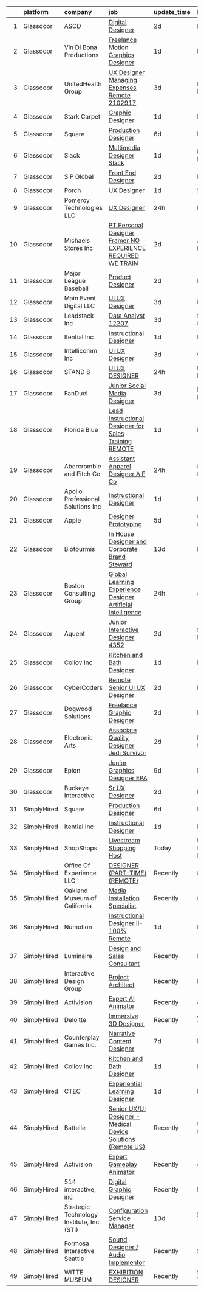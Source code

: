 

|    | platform    | company                                    | job                                                                                                                                                                                                                                                                                                                                                                                                                                                                                                                                                                                                                                                                                                                                                                                                                                                                                                                                                                                                                                                                                                                                                                                                                                                                                                                                                                                                   | update_time   | location                    |
|---:|:------------|:-------------------------------------------|:------------------------------------------------------------------------------------------------------------------------------------------------------------------------------------------------------------------------------------------------------------------------------------------------------------------------------------------------------------------------------------------------------------------------------------------------------------------------------------------------------------------------------------------------------------------------------------------------------------------------------------------------------------------------------------------------------------------------------------------------------------------------------------------------------------------------------------------------------------------------------------------------------------------------------------------------------------------------------------------------------------------------------------------------------------------------------------------------------------------------------------------------------------------------------------------------------------------------------------------------------------------------------------------------------------------------------------------------------------------------------------------------------|:--------------|:----------------------------|
|  1 | Glassdoor   | ASCD                                       | [Digital Designer](https://www.glassdoor.com/partner/jobListing.htm?pos=101&ao=1110586&s=58&guid=000001838d411dabb01dfdc2e9b5bc76&src=GD_JOB_AD&t=SR&vt=w&ea=1&cs=1_874fc734&cb=1664522198868&jobListingId=1008165735144&cpc=AC285F3A3ECA6BB0&jrtk=3-0-1ge6k27ee2i70001-1ge6k27euim9l800-1ac091b486338562--6NYlbfkN0AY4guaBc_odNxnJHTncvfwFu86WvDwtbc_K-gSZc1x5MVioGHhmspAcU0hc-6v10Q31IDYtf04u9GRbV63ByNsA2Q7XqQLxT6y0P9KYSEHYYlpOE5leemi_b9fFdkYUZHEqz1Wku0I9T2vxvv-_gdcpaC4eaO_PsqLsdwlMUHwdX5sf0z35_dRnA2oij_nepsFJSFap5oXV-YFpHXjtgU3UPA9guyGH-pfGxaFYTnDpcL79IKEeMUWlTOjtkzImLj70RwIZ241ipTvS7wCCS-TL69AaVx1bv6ia_JXKK1FYpkVIhs7Iat221V_ANZ0F_ebwgY2A4Ih3QSHGmIQg0w2OfZPZxSPM3rfZpeeYq2KtBeMk7hYHQi_qbJeifOo7DJRGwBsapHRUiB1_0rd3Z8feuYhrGyWJwHm_tquUgwCCr65-R7RVdQISBiN84yeoC58cOTsym1K8d3U2V5ojm3z_9HVshy0higcLW2iDC_WBXUAbx2c3SQ2)                                                                                                                                                                                                                                                                                                                                                                                                                                                                                                                                                           | 2d            | Remote                      |
|  2 | Glassdoor   | Vin Di Bona Productions                    | [Freelance Motion Graphics Designer](https://www.glassdoor.com/partner/jobListing.htm?pos=116&ao=1136043&s=58&guid=000001838d411dabb01dfdc2e9b5bc76&src=GD_JOB_AD&t=SR&vt=w&ea=1&cs=1_d9287545&cb=1664522198869&jobListingId=1008169048546&jrtk=3-0-1ge6k27ee2i70001-1ge6k27euim9l800-0f917dd3f7f96dd4-)                                                                                                                                                                                                                                                                                                                                                                                                                                                                                                                                                                                                                                                                                                                                                                                                                                                                                                                                                                                                                                                                                              | 1d            | Remote                      |
|  3 | Glassdoor   | UnitedHealth Group                         | [UX Designer Managing Expenses Remote 2102917](https://www.glassdoor.com/partner/jobListing.htm?pos=105&ao=1110586&s=58&guid=000001838d411dabb01dfdc2e9b5bc76&src=GD_JOB_AD&t=SR&vt=w&cs=1_34c063da&cb=1664522198868&jobListingId=1008162312927&cpc=F41FEAB56D215062&jrtk=3-0-1ge6k27ee2i70001-1ge6k27euim9l800-35735c5c7906a19b--6NYlbfkN0C8O9VKdOj_1Zh75e9_CvYhSsWVxS1Pvi5WUWhsf4w7FOycHcR50Ta-CQORLM6vDVdH5xGTw1aURcqaEgVnx8X5e-_sExwBxAf7Txx8K-yy01Nd4pYCMx1w1njUrzVd9P1xmEsquCot3Zww_IFu3eBi1HXz7guDhZurraRnkX93Qnh9ob0LKZjWJK8akYMiuVISRa2d-aSwZkeIScIlbhDG2-KhjhOtRDY7tZ3ck2mjQ97wfokCMCCp72IiIxn-8HY-VuR1VvoVbn6bEUkw2LdK8JryqiVeMeHaQnWf3g5cuw4PipEp-47PbJJphTfdicwjzxszrZyUnUMMOg-LfVROYimfQ1t76dfQGRP6p3VYgRyBIETvYlZbpjJZ6542AqpyyQ9yroKXjKLO-3HAKwPF5NvN_doifzjfGd_EaKPf3Tpek3wbJ3j_)                                                                                                                                                                                                                                                                                                                                                                                                                                                                                                                                                                                                    | 3d            | Eden Prairie, MN            |
|  4 | Glassdoor   | Stark Carpet                               | [Graphic Designer](https://www.glassdoor.com/partner/jobListing.htm?pos=121&ao=1136043&s=58&guid=000001838d411dabb01dfdc2e9b5bc76&src=GD_JOB_AD&t=SR&vt=w&ea=1&cs=1_580efafa&cb=1664522198870&jobListingId=1008169598871&jrtk=3-0-1ge6k27ee2i70001-1ge6k27euim9l800-663391b2d39a29a7-)                                                                                                                                                                                                                                                                                                                                                                                                                                                                                                                                                                                                                                                                                                                                                                                                                                                                                                                                                                                                                                                                                                                | 1d            | Manhattan                   |
|  5 | Glassdoor   | Square                                     | [Production Designer](https://www.glassdoor.com/partner/jobListing.htm?pos=118&ao=1136043&s=58&guid=000001838d411dabb01dfdc2e9b5bc76&src=GD_JOB_AD&t=SR&vt=w&ea=1&cs=1_1ab45c99&cb=1664522198869&jobListingId=1008158339016&jrtk=3-0-1ge6k27ee2i70001-1ge6k27euim9l800-50cbdabe5291db5a-)                                                                                                                                                                                                                                                                                                                                                                                                                                                                                                                                                                                                                                                                                                                                                                                                                                                                                                                                                                                                                                                                                                             | 6d            | Remote                      |
|  6 | Glassdoor   | Slack                                      | [Multimedia Designer   Slack](https://www.glassdoor.com/partner/jobListing.htm?pos=114&ao=1136043&s=58&guid=000001838d411dabb01dfdc2e9b5bc76&src=GD_JOB_AD&t=SR&vt=w&cs=1_7b202877&cb=1664522198869&jobListingId=1008168600721&jrtk=3-0-1ge6k27ee2i70001-1ge6k27euim9l800-41edc992cc70fed2-)                                                                                                                                                                                                                                                                                                                                                                                                                                                                                                                                                                                                                                                                                                                                                                                                                                                                                                                                                                                                                                                                                                          | 1d            | New York, NY                |
|  7 | Glassdoor   | S P Global                                 | [Front End Designer](https://www.glassdoor.com/partner/jobListing.htm?pos=130&ao=1136043&s=58&guid=000001838d411dabb01dfdc2e9b5bc76&src=GD_JOB_AD&t=SR&vt=w&cs=1_abb6ae4f&cb=1664522198871&jobListingId=1008165438650&jrtk=3-0-1ge6k27ee2i70001-1ge6k27euim9l800-d6b412455054b3ca-)                                                                                                                                                                                                                                                                                                                                                                                                                                                                                                                                                                                                                                                                                                                                                                                                                                                                                                                                                                                                                                                                                                                   | 2d            | Remote                      |
|  8 | Glassdoor   | Porch                                      | [UX Designer](https://www.glassdoor.com/partner/jobListing.htm?pos=125&ao=1136043&s=58&guid=000001838d411dabb01dfdc2e9b5bc76&src=GD_JOB_AD&t=SR&vt=w&ea=1&cs=1_9c7b0dd1&cb=1664522198870&jobListingId=1008168499271&jrtk=3-0-1ge6k27ee2i70001-1ge6k27euim9l800-5c01d16ec52c3be8-)                                                                                                                                                                                                                                                                                                                                                                                                                                                                                                                                                                                                                                                                                                                                                                                                                                                                                                                                                                                                                                                                                                                     | 1d            | Seattle, WA                 |
|  9 | Glassdoor   | Pomeroy Technologies  LLC                  | [UX Designer](https://www.glassdoor.com/partner/jobListing.htm?pos=117&ao=1136043&s=58&guid=000001838d411dabb01dfdc2e9b5bc76&src=GD_JOB_AD&t=SR&vt=w&ea=1&cs=1_6cfcbcc5&cb=1664522198869&jobListingId=1008170934366&jrtk=3-0-1ge6k27ee2i70001-1ge6k27euim9l800-73808df76b154699-)                                                                                                                                                                                                                                                                                                                                                                                                                                                                                                                                                                                                                                                                                                                                                                                                                                                                                                                                                                                                                                                                                                                     | 24h           | Remote                      |
| 10 | Glassdoor   | Michaels Stores  Inc                       | [PT Personal Designer  Framer  NO EXPERIENCE REQUIRED  WE TRAIN ](https://www.glassdoor.com/partner/jobListing.htm?pos=103&ao=1110586&s=58&guid=000001838d411dabb01dfdc2e9b5bc76&src=GD_JOB_AD&t=SR&vt=w&cs=1_b069675e&cb=1664522198868&jobListingId=1008164564686&cpc=47CFDC01B3F81FAC&jrtk=3-0-1ge6k27ee2i70001-1ge6k27euim9l800-c333f386c95944aa--6NYlbfkN0AOFw-YaceyPV1V2kprHLZbtLl7-eeXaDc6_Kczxv4djvGN8sdqDFgpDEA7DhbyNazHB2sregEVs3fgNkukfRYt1uLp0aBNRj4FC-uVyXk8a0RF8EPWfDeT3WvyUSj1rgTuR-JvlGOTSIH7WuApohhzMuj_ColLvJUDXOOeNNpZM0VCy2WF4eYVBcOVuaOOVk_QmPKuvs-ljd-PlOCaEKwYHJrJekUBBZIHsY3CqeanU_9Y5k6GDwQv2tTh2yhqOLvSxSQqvtPnKPTloLzzDipUmug8Sx3Cs195If4_xr9oxYN3e2Ko18kusye0PcLVrhgtby69HgoscjgP1CkVNYFOK534O43e7p-qVGE9x9FyAl7EtkX75EPEj8aQfaboEKmg-1CWcTpOoGwlTDPLKuN80p65XkKxGwBqxAN_fuZb8uSNmTtjvqUof-8qydS2MpLkWqkkoxOpMC96V6WlOlX9hmsN1mimAjS3OvjIKwNqu3oIupW5W-RSwNHreCedJrAWau349ZA-3V55XiOLp2Umn8HrShmlMndsj-y0b3RxAROPoa-h4e8vUl6uxNN3aVs4x9469dgwmhGDIzeKVLrsGQns8ivOhi6nKhormpqgIaiJTyRmf5gw6kLQzbVElVA%3D)                                                                                                                                                                                                                                                                                                                                                                   | 2d            | Jacksonville, NC            |
| 11 | Glassdoor   | Major League Baseball                      | [Product Designer](https://www.glassdoor.com/partner/jobListing.htm?pos=127&ao=1136043&s=58&guid=000001838d411dabb01dfdc2e9b5bc76&src=GD_JOB_AD&t=SR&vt=w&ea=1&cs=1_de1c6f72&cb=1664522198870&jobListingId=1008165433505&jrtk=3-0-1ge6k27ee2i70001-1ge6k27euim9l800-d9d98a1e96c8e7e2-)                                                                                                                                                                                                                                                                                                                                                                                                                                                                                                                                                                                                                                                                                                                                                                                                                                                                                                                                                                                                                                                                                                                | 2d            | Boulder, CO                 |
| 12 | Glassdoor   | Main Event Digital  LLC                    | [UI UX Designer](https://www.glassdoor.com/partner/jobListing.htm?pos=123&ao=1136043&s=58&guid=000001838d411dabb01dfdc2e9b5bc76&src=GD_JOB_AD&t=SR&vt=w&ea=1&cs=1_680a7bb9&cb=1664522198872&jobListingId=1008163083776&jrtk=3-0-1ge6k27ee2i70001-1ge6k27euim9l800-61a2aedad55f6b75-)                                                                                                                                                                                                                                                                                                                                                                                                                                                                                                                                                                                                                                                                                                                                                                                                                                                                                                                                                                                                                                                                                                                  | 3d            | Remote                      |
| 13 | Glassdoor   | Leadstack Inc                              | [Data Analyst 12207](https://www.glassdoor.com/partner/jobListing.htm?pos=108&ao=1110586&s=58&guid=000001838d411dabb01dfdc2e9b5bc76&src=GD_JOB_AD&t=SR&vt=w&ea=1&cs=1_a89a3ba3&cb=1664522198869&jobListingId=1008163653344&cpc=3BA4CE39D5B5DEF5&jrtk=3-0-1ge6k27ee2i70001-1ge6k27euim9l800-c2ceaae740f5a100--6NYlbfkN0AN1DXOJ3XjvJpsorCLbwBX67_Zmbno95PICvIB5GJH13XHFuyYrum6AmNcT9_RMPMcNBdH5btmQp3-MdtfRbecQ4U5Vwwhbt-P5xGKZpEh9AK9h3bjfA7BFm3l_bTLvMnhORxgtc55rzWDvRmNTs1kCkn8ooNBBPcfjKVr23Z4PaWmkI3V1KYt6sPt8HpsPFnK4tynjTJqcrjoXVIYPxPKN6_-h_q_0Rsb6YXrtWJa8GvNGunpIaA3ViDSMBA-V2jpsHkQRDLMWQ9bTx_MkwvM29kj5ACuZQvXu1M7RtlGZU7QaM8oV6on3Ju4AACO2rE6RXSaUxbvrKZXsQP2GDZFttlEYiti9S3IioAnw0U-ywV8ozNLuJ6L8xVlNRsgf1ucy5d3PfNyfqzQgfHR-KaYyaMbwFyYKluiXWQCpyX7ihDZQoqbQtMRmFCIXgoHxwEWeSJnxTHXjML61aWXxpVzOuxJ3_UZo5uUGBpkRf9nZSvISV0P13-B5Dt3gEbmMOY%3D)                                                                                                                                                                                                                                                                                                                                                                                                                                                                                                                                           | 3d            | San Mateo, CA               |
| 14 | Glassdoor   | Itential Inc                               | [Instructional Designer](https://www.glassdoor.com/partner/jobListing.htm?pos=124&ao=1136043&s=58&guid=000001838d411dabb01dfdc2e9b5bc76&src=GD_JOB_AD&t=SR&vt=w&cs=1_e769e19c&cb=1664522198870&jobListingId=1008169050150&jrtk=3-0-1ge6k27ee2i70001-1ge6k27euim9l800-a0041d452d707bc1-)                                                                                                                                                                                                                                                                                                                                                                                                                                                                                                                                                                                                                                                                                                                                                                                                                                                                                                                                                                                                                                                                                                               | 1d            | Remote                      |
| 15 | Glassdoor   | Intellicomm Inc                            | [UI UX Designer](https://www.glassdoor.com/partner/jobListing.htm?pos=106&ao=1110586&s=58&guid=000001838d411dabb01dfdc2e9b5bc76&src=GD_JOB_AD&t=SR&vt=w&ea=1&cs=1_cb9189bc&cb=1664522198869&jobListingId=1008162824501&cpc=0C139D4CAD5A6DB2&jrtk=3-0-1ge6k27ee2i70001-1ge6k27euim9l800-77d90b9bdfe3fd21--6NYlbfkN0ChKihHdWUYlBRbbnjV70faLAmc7CdQbAkEYrx9QGU1An9lzWqTAjHS5tSZ18XLIvExbfG7YUs9wX5NlgJN93BLATALkr6wdcVUe3x2gVRLOAtumFiEB6EhR5jkv0CzPFZm5dBwAJiDHEKSy3TEOuxRoJmPduteKoUNly0VausAEtY5NtMS5AeCa2d_BozR69_8OOSXy3X4cUtJ2BqI08VIbueGf6MZ9qZEX-LmWJSRT3VDcS3TUovNu75uYW9KTr33SBhlBC4n3HhaDYzN_Wc55pCmdD4JJv6-0KtGPLSwfB0v-P_HwrcvO-KjN5Cibw9hvXREned4gtTAdqr3bo2sOhUFQDQPZ6IoKDHPINebUtU9dC2fibRnzMKdJ7bqtLyDe3ZvGD85uR5maFKFlG-qRy7Bgy1iHoRf9OUxzmnp5VyslGdh94YF30M3sF9hz2d9sgT5ofHN9X3rePMVdDNJPCWE14Z0ezTCiVcBFDRjpVEnsygOhGJZ1oFzd24XXLg%3D)                                                                                                                                                                                                                                                                                                                                                                                                                                                                                                                                               | 3d            | Wayne, PA                   |
| 16 | Glassdoor   | STAND 8                                    | [UI UX DESIGNER](https://www.glassdoor.com/partner/jobListing.htm?pos=120&ao=1136043&s=58&guid=000001838d411dabb01dfdc2e9b5bc76&src=GD_JOB_AD&t=SR&vt=w&cs=1_7e559850&cb=1664522198870&jobListingId=1008171533547&jrtk=3-0-1ge6k27ee2i70001-1ge6k27euim9l800-3e7e40ff3f9f0ec9-)                                                                                                                                                                                                                                                                                                                                                                                                                                                                                                                                                                                                                                                                                                                                                                                                                                                                                                                                                                                                                                                                                                                       | 24h           | New York, NY                |
| 17 | Glassdoor   | FanDuel                                    | [Junior Social Media Designer](https://www.glassdoor.com/partner/jobListing.htm?pos=112&ao=1136043&s=58&guid=000001838d411dabb01dfdc2e9b5bc76&src=GD_JOB_AD&t=SR&vt=w&ea=1&cs=1_ef63a697&cb=1664522198869&jobListingId=1008163379437&jrtk=3-0-1ge6k27ee2i70001-1ge6k27euim9l800-29fe9865ee9d28d6-)                                                                                                                                                                                                                                                                                                                                                                                                                                                                                                                                                                                                                                                                                                                                                                                                                                                                                                                                                                                                                                                                                                    | 3d            | New York, NY                |
| 18 | Glassdoor   | Florida Blue                               | [Lead Instructional Designer for Sales Training  REMOTE ](https://www.glassdoor.com/partner/jobListing.htm?pos=128&ao=1136043&s=58&guid=000001838d411dabb01dfdc2e9b5bc76&src=GD_JOB_AD&t=SR&vt=w&cs=1_5845daed&cb=1664522198870&jobListingId=1008168425276&jrtk=3-0-1ge6k27ee2i70001-1ge6k27euim9l800-e0749a716511732b-)                                                                                                                                                                                                                                                                                                                                                                                                                                                                                                                                                                                                                                                                                                                                                                                                                                                                                                                                                                                                                                                                              | 1d            | Remote                      |
| 19 | Glassdoor   | Abercrombie and Fitch Co                   | [Assistant Apparel Designer   A F Co ](https://www.glassdoor.com/partner/jobListing.htm?pos=129&ao=1136043&s=58&guid=000001838d411dabb01dfdc2e9b5bc76&src=GD_JOB_AD&t=SR&vt=w&cs=1_f4f3cd76&cb=1664522198870&jobListingId=1008172673316&jrtk=3-0-1ge6k27ee2i70001-1ge6k27euim9l800-3ea3b0928de29c91-)                                                                                                                                                                                                                                                                                                                                                                                                                                                                                                                                                                                                                                                                                                                                                                                                                                                                                                                                                                                                                                                                                                 | 24h           | Columbus, OH                |
| 20 | Glassdoor   | Apollo Professional Solutions  Inc         | [Instructional Designer](https://www.glassdoor.com/partner/jobListing.htm?pos=109&ao=1110586&s=58&guid=000001838d411dabb01dfdc2e9b5bc76&src=GD_JOB_AD&t=SR&vt=w&ea=1&cs=1_78b1baff&cb=1664522198869&jobListingId=1008168163335&cpc=654405A9B1E0A9F5&jrtk=3-0-1ge6k27ee2i70001-1ge6k27euim9l800-a8a7b7ce991734d8--6NYlbfkN0CAhuD5_VJSGKds9a5niLzxiWOcN_E6D1JakCGF8i00d28sSgtQnbmou3Cx2QQkehJlAloYScBCAztrmW_9DaAFSweUF9IWVWEBYVhxc2Yv78B0fjThg7m91OQQwJtW_CpfWhHM_rYFhtF-GN06aCW7mJflMoOcN7kYKAem5tjy8RZS3e74Grh3-jeF_WXurwz4KSwtGXZIX0o2eRXNKB7x-O7AIJ04hEkhwd6MWH5q2I1P0nIEt3xrK-wU907BGd-0IPijAVOjmbM9CxGf6cjISNPdddUi5idfz5hna9y6SRICBevBFdUi06CWFwI5aEiCxGRySIIs_5J8P_hhjKXkFVnrLAl7Z2iD4zJVMxH9z_ELI3oTbqtMh993W6S-aKkUuVN3x3S3OG7h7ESQsB77mcxEP3qK3j4qU2eHGAiRn4O1EAkAV5dDUKd1x7Nd9Y09KFLD08GzAmj_9yR8HvXtxfj491HvvvuHioz7TW0_v-aVTbwOiSMkRRFI1BnIb5d9u9wrmNJDvg%3D%3D)                                                                                                                                                                                                                                                                                                                                                                                                                                                                                                                         | 1d            | Remote                      |
| 21 | Glassdoor   | Apple                                      | [Designer  Prototyping](https://www.glassdoor.com/partner/jobListing.htm?pos=122&ao=1136043&s=58&guid=000001838d411dabb01dfdc2e9b5bc76&src=GD_JOB_AD&t=SR&vt=w&cs=1_e4989175&cb=1664522198870&jobListingId=1008159685726&jrtk=3-0-1ge6k27ee2i70001-1ge6k27euim9l800-2e05b0832793f665-)                                                                                                                                                                                                                                                                                                                                                                                                                                                                                                                                                                                                                                                                                                                                                                                                                                                                                                                                                                                                                                                                                                                | 5d            | Cupertino, CA               |
| 22 | Glassdoor   | Biofourmis                                 | [In House Designer and Corporate Brand Steward](https://www.glassdoor.com/partner/jobListing.htm?pos=115&ao=1136043&s=58&guid=000001838d411dabb01dfdc2e9b5bc76&src=GD_JOB_AD&t=SR&vt=w&ea=1&cs=1_72575854&cb=1664522198869&jobListingId=1008145224436&jrtk=3-0-1ge6k27ee2i70001-1ge6k27euim9l800-2e476ff989e9cac6-)                                                                                                                                                                                                                                                                                                                                                                                                                                                                                                                                                                                                                                                                                                                                                                                                                                                                                                                                                                                                                                                                                   | 13d           | Boston, MA                  |
| 23 | Glassdoor   | Boston Consulting Group                    | [Global Learning Experience Designer   Artificial Intelligence](https://www.glassdoor.com/partner/jobListing.htm?pos=104&ao=1110586&s=58&guid=000001838d411dabb01dfdc2e9b5bc76&src=GD_JOB_AD&t=SR&vt=w&cs=1_17daec80&cb=1664522198868&jobListingId=1008171600209&cpc=3BA4CE39D5B5DEF5&jrtk=3-0-1ge6k27ee2i70001-1ge6k27euim9l800-181596074c43b34e--6NYlbfkN0BRT_J8tESNZROimpc0WyD7EGfhllYDKcBPIyLxids1TeKgQJg-T55VMhHEMJxayUuaX2TZHGhxCotHowRHwOJZPd1X8SqhCpbUHUKcoWB5gWyIFGHrijV9FCjbR905nwT1zvhUyrqq1C0HwVC56cFLLcZEi-dz7eHz49Zq3-ogMsF-TfZxo1NSybLorKEJi-77cEq2orFXI65mnCala8EczlWWH9aS1BGvB_FfA8OcFy3fEqdeQsWHRhQ74GlpASWHHF4QEHX3M9MGQ1eKmDE7Ccaw7blx55rfP9j2XvI1OaVFvlaPLIxTPDvtt9RS3EQ2aijzlEBDMUB4YqtrHAS3i08c3ujOgYZscISr-RIuTdMDX9s_OtE4a7X6vlqo7F_gw9F07LkZhdsZ7uob4B5ZhArPgQRueZxHfurKnEn-MJN7cxPAA_6cpgzEsxVurxEAkyg-N6VmnpNmVJtEdXnFo6BZM30ZsEAsvKShqTYQ2qSsNn19TwMFtSEuhY_BUbM%3D)                                                                                                                                                                                                                                                                                                                                                                                                                                                                                                     | 24h           | Atlanta, GA                 |
| 24 | Glassdoor   | Aquent                                     | [Junior Interactive Designer  4352 ](https://www.glassdoor.com/partner/jobListing.htm?pos=107&ao=1110586&s=58&guid=000001838d411dabb01dfdc2e9b5bc76&src=GD_JOB_AD&t=SR&vt=w&cs=1_11e20e33&cb=1664522198869&jobListingId=1008165513680&cpc=3BA4CE39D5B5DEF5&jrtk=3-0-1ge6k27ee2i70001-1ge6k27euim9l800-bf130ab23b83691d--6NYlbfkN0DMrcEu7yrtATojKJA7cEzGQ3FdRGWLh0CZQInL4ECGI9gD0Wolx9R2v-Aex0-GK04wuCgzflPBRkRQfW92hu5bdB7I5i80oD0xKC7ZbT0oWx1mhDK9tT_G3lq83ALv5_npUo_hMljb4KaRsw9wJdbbIoRv6v9BEzOoHSMB09PFnMxyd3agufYQp3kmeNfvD9H6hCJUbTy3EvFFyzFM9M4qBTn34DM2IW7dRDcmNXNkDtdjKncxqodEvfzoLYjaf6bxX82P5rD3CXiVGdj4-0fAtMpnYMRJ9jOLKlrwI0F4t-FoRDV-c026QBUMZyxuLEJSn6nGuI1Cybk2rdqK3Oc20uQzj7XBlYFv3ZVlGFrKBie5A4I0ta3J8dLu4xw9wqYNeO5z245kRJmR1HOQi9UfeebO0Nzl77Ai1VVzGKxWdigIH0-7Ew_Tr43W8mLFSNQ%3D)                                                                                                                                                                                                                                                                                                                                                                                                                                                                                                                                                                                                | 2d            | Santa Monica, CA            |
| 25 | Glassdoor   | Collov Inc                                 | [Kitchen and Bath Designer](https://www.glassdoor.com/partner/jobListing.htm?pos=111&ao=1136043&s=58&guid=000001838d411dabb01dfdc2e9b5bc76&src=GD_JOB_AD&t=SR&vt=w&ea=1&cs=1_97af6b17&cb=1664522198869&jobListingId=1008168685493&jrtk=3-0-1ge6k27ee2i70001-1ge6k27euim9l800-87d33d239c08692f-)                                                                                                                                                                                                                                                                                                                                                                                                                                                                                                                                                                                                                                                                                                                                                                                                                                                                                                                                                                                                                                                                                                       | 1d            | Remote                      |
| 26 | Glassdoor   | CyberCoders                                | [Remote Senior UI UX Designer](https://www.glassdoor.com/partner/jobListing.htm?pos=110&ao=1110586&s=58&guid=000001838d411dabb01dfdc2e9b5bc76&src=GD_JOB_AD&t=SR&vt=w&ea=1&cs=1_9a769aa7&cb=1664522198869&jobListingId=1008165090693&cpc=2CAED5C921A5F994&jrtk=3-0-1ge6k27ee2i70001-1ge6k27euim9l800-adc2f5ed9f5dc9eb--6NYlbfkN0CpFJQzrgRR8WqXWK1qKKEqALWJw739KlKqr2H-MSI4eoBlI4EFrmor2FYZMP3muM2M5GK0N1Sw5nsxO8Y7XhgQk77FbFYlA2swR3SVCLXxEC6a9xmDexD6m6H1AaYB90OObhHWtfek6Kw1WsLUUFPFwTYpHyODhXT1cU8i3l-fSNdvcvaRi7ljIO47sUfa-zuNZACzLAACaFoSBxE1YF5opioIdRawiXChVVZGLARfPy805XrX__i8oqEelXIs5mLgPmBp_Jzd6Kb2WMhSHSuTyRoGNIkEQnH4c98_QgqqBuBPKvw1iCZh2fNvzAFh6HErpb8rnwVQ6wUCstx4zBYtUTiluiUvilAX9Y2bBTKDp2xI4VC04p2m2TbYu4MRNNtZaIoTXpmSzwAnzgeQcM942uwqvCx8kls9kSws-CcJezIAd8veyX8ANKGgh93FbzHyLdtjdrHGIKz3zm4WxRw_vnuO3FjNhoGF54E3KuTgDBv5KvHEi3SO_AlKN9jUHqWIzKdyuUMeIz4_ETwgAD3x3FHDwhM3Myn5Y6_toakMN-AP6ROEa6DtJ80KNGND8mjOuXZCx2k6xANGnTMt6wso8Fg1l4jVzWPILVRs4IfRxPAZ49JG3Dsnpr7T483E9uSGDIvZUrbePd81sKPRFsk10m0Jmut2h27iIvWblD_yKJr2JnbKORuM74tgnO07aJrlhg7cfNrlx_vIMve_HisDk1J3KFD5J3csjQkHWDOXe54_yiDBIZoRfn-cPBqFkTJK-wLx-KCCdOw3fGlEqeAjThjB7GmrfGbnKzDQs3WDeu5CZ-QXoT3-qr2ZmwGmAjcAQjVjPUuhj7gyDcRzoWhLaFwmDixe9Lha03SRJn1b39eYXI1aYqeC5UP735DQSpGMyqs0MmmQjPgsw8TGn7ucfrnpnB9jtpTDk7Q7LouJu3zt5PpM_E0iy9DgS4TMvUJke-tfz0m9z2MWzKBcvu6TymT28Ee5SIuktxzsArHEPYTzPPvCiIZawAUkdtjOvI4%3D) | 2d            | Phoenix, AZ                 |
| 27 | Glassdoor   | Dogwood Solutions                          | [Freelance Graphic Designer](https://www.glassdoor.com/partner/jobListing.htm?pos=126&ao=1136043&s=58&guid=000001838d411dabb01dfdc2e9b5bc76&src=GD_JOB_AD&t=SR&vt=w&ea=1&cs=1_b82b44c7&cb=1664522198870&jobListingId=1008166005932&jrtk=3-0-1ge6k27ee2i70001-1ge6k27euim9l800-870254f2b9594c73-)                                                                                                                                                                                                                                                                                                                                                                                                                                                                                                                                                                                                                                                                                                                                                                                                                                                                                                                                                                                                                                                                                                      | 2d            | Boise, ID                   |
| 28 | Glassdoor   | Electronic Arts                            | [Associate Quality Designer   Jedi  Survivor](https://www.glassdoor.com/partner/jobListing.htm?pos=113&ao=1136043&s=58&guid=000001838d411dabb01dfdc2e9b5bc76&src=GD_JOB_AD&t=SR&vt=w&cs=1_92a32c98&cb=1664522198869&jobListingId=1008165352335&jrtk=3-0-1ge6k27ee2i70001-1ge6k27euim9l800-66af7e5dc29826f8-)                                                                                                                                                                                                                                                                                                                                                                                                                                                                                                                                                                                                                                                                                                                                                                                                                                                                                                                                                                                                                                                                                          | 2d            | Los Angeles, CA             |
| 29 | Glassdoor   | Epion                                      | [Junior Graphics Designer   EPA](https://www.glassdoor.com/partner/jobListing.htm?pos=119&ao=1136043&s=58&guid=000001838d411dabb01dfdc2e9b5bc76&src=GD_JOB_AD&t=SR&vt=w&ea=1&cs=1_511c894e&cb=1664522198870&jobListingId=1008151556127&jrtk=3-0-1ge6k27ee2i70001-1ge6k27euim9l800-514c94be094b6f47-)                                                                                                                                                                                                                                                                                                                                                                                                                                                                                                                                                                                                                                                                                                                                                                                                                                                                                                                                                                                                                                                                                                  | 9d            | Remote                      |
| 30 | Glassdoor   | Buckeye Interactive                        | [Sr UX Designer](https://www.glassdoor.com/partner/jobListing.htm?pos=102&ao=1110586&s=58&guid=000001838d411dabb01dfdc2e9b5bc76&src=GD_JOB_AD&t=SR&vt=w&ea=1&cs=1_9caf226c&cb=1664522198868&jobListingId=1008165037804&cpc=76BDADE3D6D9A820&jrtk=3-0-1ge6k27ee2i70001-1ge6k27euim9l800-1372e7c6c9b13e23--6NYlbfkN0BTy4Vq3kUv-8E8fBOrhZt-7WJQYqv7u2ur6JnxlE7nq_aQtV-qQ9P-Gx6Ls6vkuajWnB7VhfFf09OP-YACW3EXqNw8VKG4XYe3Pz9LO7NcUtOsoUpjAZ4ICOWtJOCZdMF4JCh8E3IY74lX6GG4NbX_ZFI4pU2xwiKHNYRkb2U25C-UE5lY-c6ad5vvSfd6PscB673Tt_pGdf5c1O7E56XBo9rjH0ZxFxjCbcpwkGeUoxsUq99l4c5A3rWX-4kxBSIv9xws4PCSUr65CsBzSRbhkIhwcmIffIPwv5PGom2y6AKQDA0gVOMKoemFv72-DDU03XEVrPx0lX6AXU-lKZuZZF15KCEIS8vhjqTqqqfzYv5r_oOGcYpeYT422ojopIN15o38g-gpUGx8nxs-0AjM8GHW4N5FsqjvG3tHcqe6XPJPXHlmO-lfoTW4BXVP00XdP6BK-sleoxOZPhalFgaVZdw1WK2Ve4E8r_loV6r3APXSq_fX-vKxifErvfF3rfg%3D)                                                                                                                                                                                                                                                                                                                                                                                                                                                                                                                                               | 2d            | Remote                      |
| 31 | SimplyHired | Square                                     | [Production Designer](https://www.simplyhired.com/job/PR6edLzvAKbQ8MB_yOqlv9rGixcmTEA5FxS9UhOhDFBmUZikIuYMDg?q=interactive+designer)                                                                                                                                                                                                                                                                                                                                                                                                                                                                                                                                                                                                                                                                                                                                                                                                                                                                                                                                                                                                                                                                                                                                                                                                                                                                  | 6d            | Remote                      |
| 32 | SimplyHired | Itential Inc                               | [Instructional Designer](https://www.simplyhired.com/job/v3bbzAkgauLaXy1NrXoS-QUjQQWwGK0a0lWjFHJNHc9log4jc4e1fQ?q=interactive+designer)                                                                                                                                                                                                                                                                                                                                                                                                                                                                                                                                                                                                                                                                                                                                                                                                                                                                                                                                                                                                                                                                                                                                                                                                                                                               | 1d            | Remote                      |
| 33 | SimplyHired | ShopShops                                  | [Livestream Shopping Host](https://www.simplyhired.com/job/ab0G9jsje3m2CsxUcnecnZKNrp62zunmyYy2gbTeHdCe3JwFWvtFVA?q=interactive+designer)                                                                                                                                                                                                                                                                                                                                                                                                                                                                                                                                                                                                                                                                                                                                                                                                                                                                                                                                                                                                                                                                                                                                                                                                                                                             | Today         | Los Angeles, CA +1 location |
| 34 | SimplyHired | Office Of Experience LLC                   | [DESIGNER (PART-TIME) (REMOTE)](https://www.simplyhired.com/job/yUtNm7aP5k7lf3a27Q4KIbyvuM9A7WQE2tgKPjPrP4xRwKfFS33ECw?q=interactive+designer)                                                                                                                                                                                                                                                                                                                                                                                                                                                                                                                                                                                                                                                                                                                                                                                                                                                                                                                                                                                                                                                                                                                                                                                                                                                        | Recently      | Chicago, IL                 |
| 35 | SimplyHired | Oakland Museum of California               | [Media Installation Specialist](https://www.simplyhired.com/job/wtV_Dc943xeVNbBl-4FZR5ja2fhOSSz5qA7Bvp7Gzao5Zmt92JLGfg?q=interactive+designer)                                                                                                                                                                                                                                                                                                                                                                                                                                                                                                                                                                                                                                                                                                                                                                                                                                                                                                                                                                                                                                                                                                                                                                                                                                                        | Recently      | Oakland, CA                 |
| 36 | SimplyHired | Numotion                                   | [Instructional Designer II- 100% Remote](https://www.simplyhired.com/job/unlTFchZdpM2KlPRpKfHwq1aAUuXYr1xlZA2Jca0ahoBooIJUoXEEA?q=interactive+designer)                                                                                                                                                                                                                                                                                                                                                                                                                                                                                                                                                                                                                                                                                                                                                                                                                                                                                                                                                                                                                                                                                                                                                                                                                                               | 1d            | Remote                      |
| 37 | SimplyHired | Luminaire                                  | [Design and Sales Consultant](https://www.simplyhired.com/job/D4dYmsBmEacucg9JeAdGcVDRL-9oyc3Bb4UCwQq51AIxm-xVnL50PQ?q=interactive+designer)                                                                                                                                                                                                                                                                                                                                                                                                                                                                                                                                                                                                                                                                                                                                                                                                                                                                                                                                                                                                                                                                                                                                                                                                                                                          | Recently      | Miami, FL                   |
| 38 | SimplyHired | Interactive Design Group                   | [Project Architect](https://www.simplyhired.com/job/xA8pKB1Q4nq3AdtfgRmNnEEt-pqCcxZMfbcdodt_NEOyOpfLdeKwGA?q=interactive+designer)                                                                                                                                                                                                                                                                                                                                                                                                                                                                                                                                                                                                                                                                                                                                                                                                                                                                                                                                                                                                                                                                                                                                                                                                                                                                    | Recently      | Roanoke, VA                 |
| 39 | SimplyHired | Activision                                 | [Expert AI Animator](https://www.simplyhired.com/job/1yZEhR_aMZUq7Tjkst13504ZJO6jw5U4bWQW2OknCm1TqkuZwe55Jw?q=interactive+designer)                                                                                                                                                                                                                                                                                                                                                                                                                                                                                                                                                                                                                                                                                                                                                                                                                                                                                                                                                                                                                                                                                                                                                                                                                                                                   | Recently      | Austin, TX                  |
| 40 | SimplyHired | Deloitte                                   | [Immersive 3D Designer](https://www.simplyhired.com/job/R2ZY8cy-gygPwS2tJ9C6HfOQOPfh2b5K1msDu1j9PZvEjZOcdGKh0g?q=interactive+designer)                                                                                                                                                                                                                                                                                                                                                                                                                                                                                                                                                                                                                                                                                                                                                                                                                                                                                                                                                                                                                                                                                                                                                                                                                                                                | Recently      | Arlington, TX               |
| 41 | SimplyHired | Counterplay Games Inc.                     | [Narrative Content Designer](https://www.simplyhired.com/job/AdrzyKSyQQH9ZGStvfnhX3xlvpQNqWb48EmmKN0Jj2w-RFN0zASgiA?q=interactive+designer)                                                                                                                                                                                                                                                                                                                                                                                                                                                                                                                                                                                                                                                                                                                                                                                                                                                                                                                                                                                                                                                                                                                                                                                                                                                           | 7d            | Remote                      |
| 42 | SimplyHired | Collov Inc                                 | [Kitchen and Bath Designer](https://www.simplyhired.com/job/yL39tDldFut8Lmnozw_nh2PjvsEeBhst1eXuuTxdtcL3qn0zopSLMQ?q=interactive+designer)                                                                                                                                                                                                                                                                                                                                                                                                                                                                                                                                                                                                                                                                                                                                                                                                                                                                                                                                                                                                                                                                                                                                                                                                                                                            | 1d            | Remote                      |
| 43 | SimplyHired | CTEC                                       | [Experiential Learning Designer](https://www.simplyhired.com/job/in8_jI96gzr46gVDpS6fpS6kmFfryL5eXXAX1ARqMNFZClt3aw_Dww?q=interactive+designer)                                                                                                                                                                                                                                                                                                                                                                                                                                                                                                                                                                                                                                                                                                                                                                                                                                                                                                                                                                                                                                                                                                                                                                                                                                                       | 1d            | Remote                      |
| 44 | SimplyHired | Battelle                                   | [Senior UX/UI Designer - Medical Device Solutions (Remote US)](https://www.simplyhired.com/job/6BVqH7iBsSK5vomQZonaGuHlIzqlhBKgxKd9wCH9Ok5xVYSW8MXSVA?q=interactive+designer)                                                                                                                                                                                                                                                                                                                                                                                                                                                                                                                                                                                                                                                                                                                                                                                                                                                                                                                                                                                                                                                                                                                                                                                                                         | Recently      | Columbus, OH                |
| 45 | SimplyHired | Activision                                 | [Expert Gameplay Animator](https://www.simplyhired.com/job/F9k8e09sH5j-iYmZk6FZ5U3e_xJm7GbvRVKVv6EpfIqFyOvMhEahSA?q=interactive+designer)                                                                                                                                                                                                                                                                                                                                                                                                                                                                                                                                                                                                                                                                                                                                                                                                                                                                                                                                                                                                                                                                                                                                                                                                                                                             | Recently      | Austin, TX                  |
| 46 | SimplyHired | 514 interactive, inc                       | [Digital Graphic Designer](https://www.simplyhired.com/job/L6W90yn2C2Syx0AppZs_9n-2ORQOqBa-mHpz5PA6eSPrxHeHV31r5Q?q=interactive+designer)                                                                                                                                                                                                                                                                                                                                                                                                                                                                                                                                                                                                                                                                                                                                                                                                                                                                                                                                                                                                                                                                                                                                                                                                                                                             | Recently      | Remote                      |
| 47 | SimplyHired | Strategic Technology Institute, Inc. (STi) | [Configuration Service Manager](https://www.simplyhired.com/job/JiwrtatGZCVC-e5oQVgbqp94mpTKFAxIyOSr7LArlNpndv3WDRxrVg?q=interactive+designer)                                                                                                                                                                                                                                                                                                                                                                                                                                                                                                                                                                                                                                                                                                                                                                                                                                                                                                                                                                                                                                                                                                                                                                                                                                                        | 13d           | San Antonio, TX             |
| 48 | SimplyHired | Formosa Interactive Seattle                | [Sound Designer / Audio Implementor](https://www.simplyhired.com/job/vlF4rzpIgemNyADbSUoWC36FtYYh2ouWspqfTFtuxzveh07-6RCwmg?q=interactive+designer)                                                                                                                                                                                                                                                                                                                                                                                                                                                                                                                                                                                                                                                                                                                                                                                                                                                                                                                                                                                                                                                                                                                                                                                                                                                   | Recently      | Seattle, WA                 |
| 49 | SimplyHired | WITTE MUSEUM                               | [EXHIBITION DESIGNER](https://www.simplyhired.com/job/DXfO4NW_88IbYEV9hwvdzIT7z2fs5hp0Upd2XIp28ETLbAhlG1c1Mw?q=interactive+designer)                                                                                                                                                                                                                                                                                                                                                                                                                                                                                                                                                                                                                                                                                                                                                                                                                                                                                                                                                                                                                                                                                                                                                                                                                                                                  | Recently      | San Antonio, TX             |
